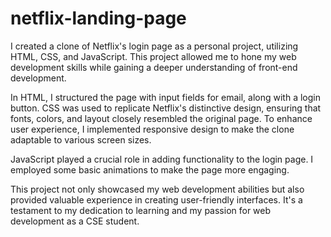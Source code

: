 # netflix-landing-page

I created a clone of Netflix's login page as a personal project, utilizing HTML, CSS, and JavaScript. This project allowed me to hone my web development skills while gaining a deeper understanding of front-end development.

In HTML, I structured the page with input fields for email, along with a login button. CSS was used to replicate Netflix's distinctive design, ensuring that fonts, colors, and layout closely resembled the original page. To enhance user experience, I implemented responsive design to make the clone adaptable to various screen sizes.

JavaScript played a crucial role in adding functionality to the login page. I employed some basic animations to make the page more engaging.

This project not only showcased my web development abilities but also provided valuable experience in creating user-friendly interfaces. It's a testament to my dedication to learning and my passion for web development as a CSE student.
